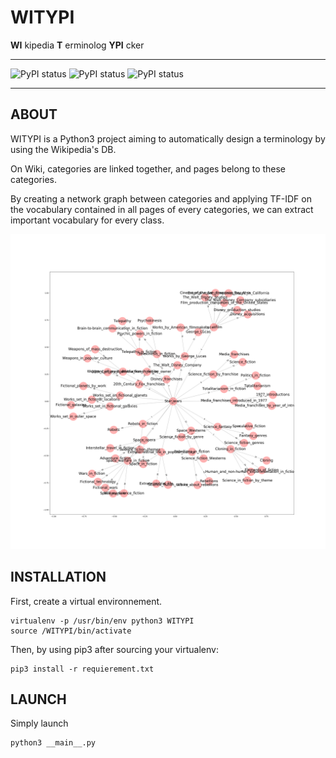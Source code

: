 # WITYPI 

__WI__ kipedia __T__ erminolog __YPI__ cker

*****

![PyPI status](https://img.shields.io/badge/stage-alpha-green.svg)
![PyPI status](https://img.shields.io/badge/licence-CC-red.svg)
![PyPI status](https://img.shields.io/badge/version-1.0.0-blue.svg)

*****

## ABOUT

WITYPI is a Python3 project aiming to automatically design a terminology by using the Wikipedia's DB.

On Wiki, categories are linked together, and pages belong to these categories.

By creating a network graph between categories and applying TF-IDF on the vocabulary contained in all pages of every categories, we can extract important vocabulary for every class.

![SW](https://raw.githubusercontent.com/MrMimic/WITYPI/master/terminologies/wikipedia_ontology_Star_wars.png)

## INSTALLATION

First, create a virtual environnement.

	virtualenv -p /usr/bin/env python3 WITYPI
	source /WITYPI/bin/activate

Then, by using pip3 after sourcing your virtualenv:

	pip3 install -r requierement.txt

## LAUNCH

Simply launch

	python3 __main__.py
